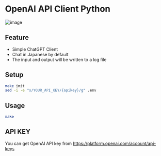 # OpenAI API Client Python

![image](https://user-images.githubusercontent.com/11944066/222868948-202eaebd-224f-4fa8-a17b-fd4e9cfccf69.png)

## Feature

- Simple ChatGPT Client
- Chat in Japanese by default
- The input and output will be written to a log file

## Setup

```bash
make init
sed -i -e "s/YOUR_API_KEY/{apikey}/g" .env
```

## Usage

```bash
make
```

## API KEY

You can get OpenAI API key from https://platform.openai.com/account/api-keys
